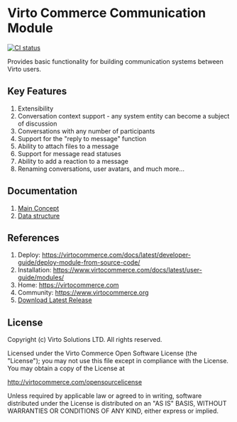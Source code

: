 # Virto Commerce Communication Module

[![CI status](https://github.com/VirtoCommerce/vc-module-communication/actions/workflows/module-ci.yml/badge.svg?branch=dev)](https://github.com/VirtoCommerce/vc-module-communication/actions/workflows/module-ci.yml) 

Provides basic functionality for building communication systems between Virto users.

## Key Features

1. Extensibility
1. Conversation context support - any system entity can become a subject of discussion
1. Conversations with any number of participants
1. Support for the "reply to message" function
1. Ability to attach files to a message
1. Support for message read statuses
1. Ability to add a reaction to a message
1. Renaming conversations, user avatars, and much more...

## Documentation

1. [Main Concept](/docs/01-main-concept.md)
1. [Data structure](/docs/02-data-structure.md)

## References

1. Deploy: https://virtocommerce.com/docs/latest/developer-guide/deploy-module-from-source-code/
1. Installation: https://www.virtocommerce.com/docs/latest/user-guide/modules/
1. Home: https://virtocommerce.com
1. Community: https://www.virtocommerce.org
1. [Download Latest Release](https://github.com/VirtoCommerce/vc-module-communication/releases/)

## License

Copyright (c) Virto Solutions LTD.  All rights reserved.

Licensed under the Virto Commerce Open Software License (the "License"); you
may not use this file except in compliance with the License. You may
obtain a copy of the License at

http://virtocommerce.com/opensourcelicense

Unless required by applicable law or agreed to in writing, software
distributed under the License is distributed on an "AS IS" BASIS,
WITHOUT WARRANTIES OR CONDITIONS OF ANY KIND, either express or
implied.
